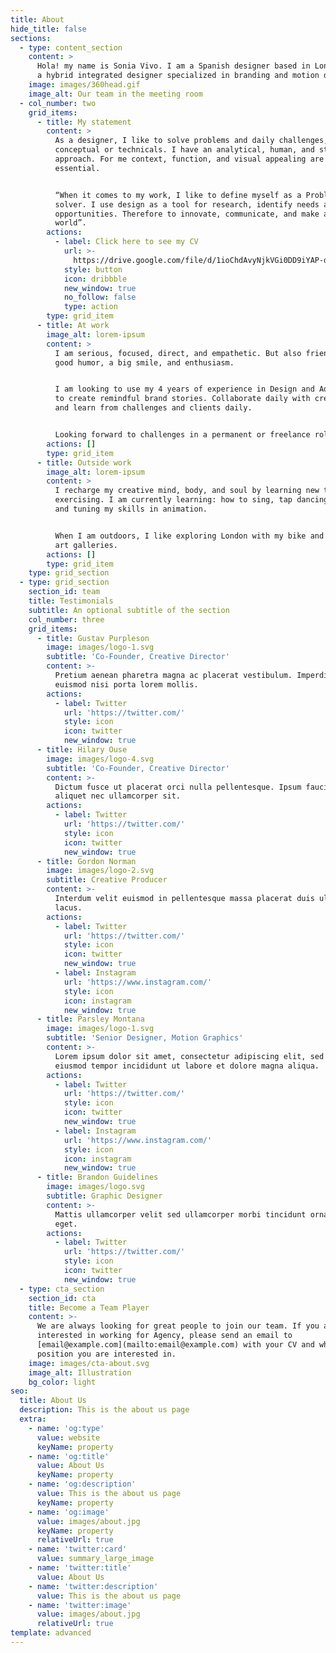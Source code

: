 ```yaml
---
title: About
hide_title: false
sections:
  - type: content_section
    content: >
      Hola! my name is Sonia Vivo. I am a Spanish designer based in London. I am
      a hybrid integrated designer specialized in branding and motion design.
    image: images/360head.gif
    image_alt: Our team in the meeting room
  - col_number: two
    grid_items:
      - title: My statement
        content: >
          As a designer, I like to solve problems and daily challenges, either
          conceptual or technicals. I have an analytical, human, and strategic
          approach. For me context, function, and visual appealing are
          essential.


          “When it comes to my work, I like to define myself as a Problem
          solver. I use design as a tool for research, identify needs and
          opportunities. Therefore to innovate, communicate, and make a better
          world”.
        actions:
          - label: Click here to see my CV
            url: >-
              https://drive.google.com/file/d/1ioChdAvyNjkVGi0DD9iYAP-d9ic03Gu_/view?usp=sharing
            style: button
            icon: dribbble
            new_window: true
            no_follow: false
            type: action
        type: grid_item
      - title: At work
        image_alt: lorem-ipsum
        content: >
          I am serious, focused, direct, and empathetic. But also friendly, with
          good humor, a big smile, and enthusiasm.


          I am looking to use my 4 years of experience in Design and Advertising
          to create remindful brand stories. Collaborate daily with creatives,
          and learn from challenges and clients daily.


          Looking forward to challenges in a permanent or freelance role.
        actions: []
        type: grid_item
      - title: Outside work
        image_alt: lorem-ipsum
        content: >
          I recharge my creative mind, body, and soul by learning new things and
          exercising. I am currently learning: how to sing, tap dancing, sewing,
          and tuning my skills in animation.


          When I am outdoors, I like exploring London with my bike and visiting
          art galleries.
        actions: []
        type: grid_item
    type: grid_section
  - type: grid_section
    section_id: team
    title: Testimonials
    subtitle: An optional subtitle of the section
    col_number: three
    grid_items:
      - title: Gustav Purpleson
        image: images/logo-1.svg
        subtitle: 'Co-Founder, Creative Director'
        content: >-
          Pretium aenean pharetra magna ac placerat vestibulum. Imperdiet sed
          euismod nisi porta lorem mollis.
        actions:
          - label: Twitter
            url: 'https://twitter.com/'
            style: icon
            icon: twitter
            new_window: true
      - title: Hilary Ouse
        image: images/logo-4.svg
        subtitle: 'Co-Founder, Creative Director'
        content: >-
          Dictum fusce ut placerat orci nulla pellentesque. Ipsum faucibus vitae
          aliquet nec ullamcorper sit.
        actions:
          - label: Twitter
            url: 'https://twitter.com/'
            style: icon
            icon: twitter
            new_window: true
      - title: Gordon Norman
        image: images/logo-2.svg
        subtitle: Creative Producer
        content: >-
          Interdum velit euismod in pellentesque massa placerat duis ultricies
          lacus.
        actions:
          - label: Twitter
            url: 'https://twitter.com/'
            style: icon
            icon: twitter
            new_window: true
          - label: Instagram
            url: 'https://www.instagram.com/'
            style: icon
            icon: instagram
            new_window: true
      - title: Parsley Montana
        image: images/logo-1.svg
        subtitle: 'Senior Designer, Motion Graphics'
        content: >-
          Lorem ipsum dolor sit amet, consectetur adipiscing elit, sed do
          eiusmod tempor incididunt ut labore et dolore magna aliqua.
        actions:
          - label: Twitter
            url: 'https://twitter.com/'
            style: icon
            icon: twitter
            new_window: true
          - label: Instagram
            url: 'https://www.instagram.com/'
            style: icon
            icon: instagram
            new_window: true
      - title: Brandon Guidelines
        image: images/logo.svg
        subtitle: Graphic Designer
        content: >-
          Mattis ullamcorper velit sed ullamcorper morbi tincidunt ornare massa
          eget.
        actions:
          - label: Twitter
            url: 'https://twitter.com/'
            style: icon
            icon: twitter
            new_window: true
  - type: cta_section
    section_id: cta
    title: Become a Team Player
    content: >-
      We are always looking for great people to join our team. If you are
      interested in working for Agency, please send an email to
      [email@example.com](mailto:email@example.com) with your CV and which
      position you are interested in.
    image: images/cta-about.svg
    image_alt: Illustration
    bg_color: light
seo:
  title: About Us
  description: This is the about us page
  extra:
    - name: 'og:type'
      value: website
      keyName: property
    - name: 'og:title'
      value: About Us
      keyName: property
    - name: 'og:description'
      value: This is the about us page
      keyName: property
    - name: 'og:image'
      value: images/about.jpg
      keyName: property
      relativeUrl: true
    - name: 'twitter:card'
      value: summary_large_image
    - name: 'twitter:title'
      value: About Us
    - name: 'twitter:description'
      value: This is the about us page
    - name: 'twitter:image'
      value: images/about.jpg
      relativeUrl: true
template: advanced
---
```

